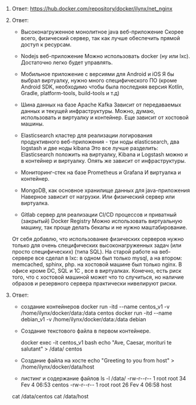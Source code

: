 
1.	Ответ:
    https://hub.docker.com/repository/docker/ilynx/net_nginx 
    
	
2.	Ответ:
     
    - Высоконагруженное монолитное java веб-приложение
	Скорее всего, физический сервер, так как лучше обеспечить прямой доступ к ресурсам.
	
    - Nodejs веб-приложение
	Можно использовать docker (ну или lxc). Достаточно легко будет управлять.  
    
    - Мобильное приложение c версиями для Android и iOS
	Я бы выбрал виртуалку, нужно много специфического ПО (кроме Android SDK, необходимо чтобы была последняя версия Kotlin, Gradle, platform-tools, build-tools и т.д)
    
    - Шина данных на базе Apache Kafka
	Зависит от передаваемых данных и текущей инфраструктуры. Можно, думаю, использовать и виртуалку и контейнер. Еще зависит от хостовой машины. 
    
    - Elasticsearch кластер для реализации логирования продуктивного веб-приложения - три ноды elasticsearch, два logstash и две ноды kibana
	Это все лучше разделить: Elasticsearch положить на виртуалку,  Kibana и Logstash можно и в контейнер и виртуалку. Опять же зависит от инфраструктуры.  
    
    - Мониторинг-стек на базе Prometheus и Grafana
	И виртуалка и контейнер.
    
    - MongoDB, как основное хранилище данных для java-приложения
	Наверное зависит от нагрузки. Или физический сервер или виртуалка.
    
    - Gitlab сервер для реализации CI/CD процессов и приватный (закрытый) Docker Registry
	Можно использовать виртуальную машину, так проще делать бекапы и не нужно маштабирование.
	
    От себя добавлю, что использование физических серверов нужно только для очень специфических высоконагруженных задач (или просто специфических) (типа SQL). На старой работе на веб-сервере все сделал в lxc: в одном был только mysql, а на втором: memcached, sphinx, php. на хостовой машине был только nginx. В офисе кроме DC, SQL и 1С , все в виртуалках. Конечно, есть риск того, что с хостовой машиной может что то случиться, но наличие образов и резервного сервера практически нивелируют риски. 
    
3.	Ответ:
    - создание контейнеров
    docker run -itd --name centos_v1 -v /home/ilynx/docker/data:/data centos
    docker run -itd --name debian_v1 -v /home/ilynx/docker/data:/data debian
    
    - Создание текстового файла в первом контейнере.
    
      docker exec -it centos_v1 bash
      echo "Ave, Caesar, morituri te salutant" > /data/ centos
     
    - Создание файла на хосте
    echo "Greeting to you from host" > /home/ilynx/docker/data/host
    
    - листинг и содержание файлов
    ls -l /data/
    -rw-r--r-- 1 root root 34 Fev  4 06:53 centos
    -rw-r--r-- 1 root root 26 Fev  4 06:58 host
    
    cat /data/centos
    cat /data/host